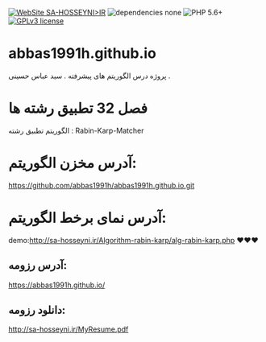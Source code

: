 [![WebSite SA-HOSSEYNI>IR](https://img.shields.io/badge/WebSite-sa-hosseyni.ir-black.svg)](http://sa-hosseyni.ir/)
![dependencies none](https://img.shields.io/badge/Dependencies-none-brightgreen.svg)
![PHP 5.6+](https://img.shields.io/badge/PHP-5.6+-green.svg)
[![GPLv3 license](https://img.shields.io/badge/License-GPLv3-blue.svg)](https://github.com/khanzadimahdi/router/blob/master/LICENSE)
# abbas1991h.github.io
پروژه درس الگوریتم های پیشرفته . سید عباس حسینی .

# فصل 32 تطبیق رشته ها
الگوریتم تطبیق رشته :
Rabin-Karp-Matcher

# آدرس مخزن الگوریتم:
https://github.com/abbas1991h/abbas1991h.github.io.git

# آدرس نمای برخط الگوریتم:
demo:http://sa-hosseyni.ir/Algorithm-rabin-karp/alg-rabin-karp.php ❤️️❤️️❤️️

## آدرس رزومه:
https://abbas1991h.github.io/

## دانلود رزومه:
http://sa-hosseyni.ir/MyResume.pdf
